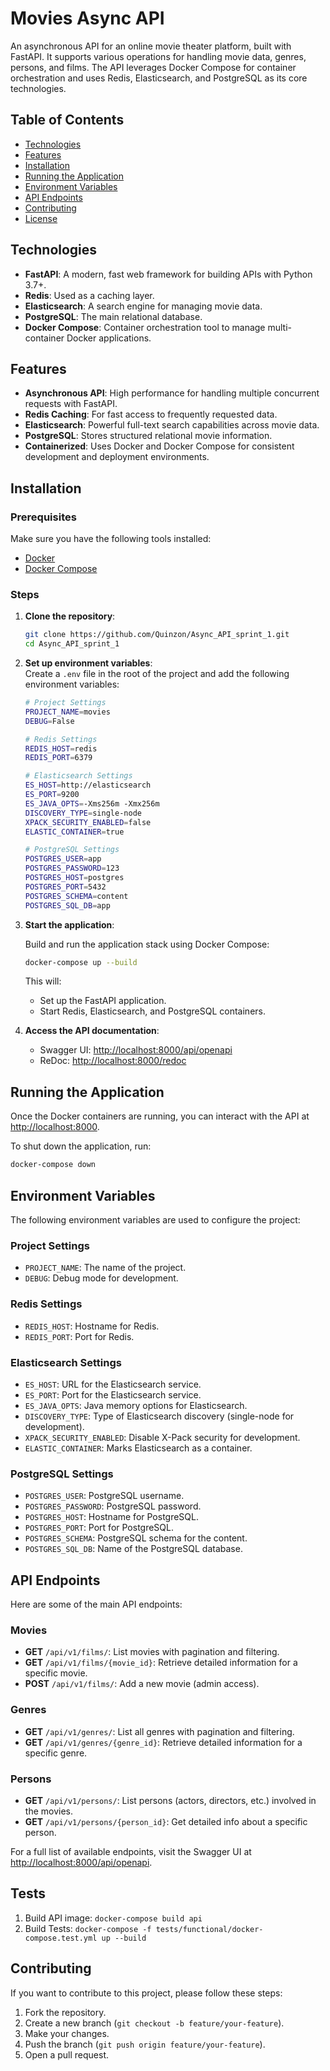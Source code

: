 
# Movies Async API

An asynchronous API for an online movie theater platform, built with FastAPI. It supports various operations for handling movie data, genres, persons, and films. The API leverages Docker Compose for container orchestration and uses Redis, Elasticsearch, and PostgreSQL as its core technologies.

## Table of Contents

- [Technologies](#technologies)
- [Features](#features)
- [Installation](#installation)
- [Running the Application](#running-the-application)
- [Environment Variables](#environment-variables)
- [API Endpoints](#api-endpoints)
- [Contributing](#contributing)
- [License](#license)

## Technologies

- **FastAPI**: A modern, fast web framework for building APIs with Python 3.7+.
- **Redis**: Used as a caching layer.
- **Elasticsearch**: A search engine for managing movie data.
- **PostgreSQL**: The main relational database.
- **Docker Compose**: Container orchestration tool to manage multi-container Docker applications.

## Features

- **Asynchronous API**: High performance for handling multiple concurrent requests with FastAPI.
- **Redis Caching**: For fast access to frequently requested data.
- **Elasticsearch**: Powerful full-text search capabilities across movie data.
- **PostgreSQL**: Stores structured relational movie information.
- **Containerized**: Uses Docker and Docker Compose for consistent development and deployment environments.

## Installation

### Prerequisites

Make sure you have the following tools installed:
- [Docker](https://docs.docker.com/get-docker/)
- [Docker Compose](https://docs.docker.com/compose/install/)

### Steps

1. **Clone the repository**:

   ```bash
   git clone https://github.com/Quinzon/Async_API_sprint_1.git
   cd Async_API_sprint_1
   ```

2. **Set up environment variables**:  
   Create a `.env` file in the root of the project and add the following environment variables:

   ```bash
   # Project Settings
   PROJECT_NAME=movies
   DEBUG=False

   # Redis Settings
   REDIS_HOST=redis
   REDIS_PORT=6379

   # Elasticsearch Settings
   ES_HOST=http://elasticsearch
   ES_PORT=9200
   ES_JAVA_OPTS=-Xms256m -Xmx256m
   DISCOVERY_TYPE=single-node
   XPACK_SECURITY_ENABLED=false
   ELASTIC_CONTAINER=true

   # PostgreSQL Settings
   POSTGRES_USER=app
   POSTGRES_PASSWORD=123
   POSTGRES_HOST=postgres
   POSTGRES_PORT=5432
   POSTGRES_SCHEMA=content
   POSTGRES_SQL_DB=app
   ```

3. **Start the application**:

   Build and run the application stack using Docker Compose:

   ```bash
   docker-compose up --build
   ```

   This will:
   - Set up the FastAPI application.
   - Start Redis, Elasticsearch, and PostgreSQL containers.

4. **Access the API documentation**:

   - Swagger UI: [http://localhost:8000/api/openapi](http://localhost:8000/api/openapi)
   - ReDoc: [http://localhost:8000/redoc](http://localhost:8000/redoc)

## Running the Application

Once the Docker containers are running, you can interact with the API at [http://localhost:8000](http://localhost:8000).

To shut down the application, run:

```bash
docker-compose down
```

## Environment Variables

The following environment variables are used to configure the project:

### Project Settings

- `PROJECT_NAME`: The name of the project.
- `DEBUG`: Debug mode for development.

### Redis Settings

- `REDIS_HOST`: Hostname for Redis.
- `REDIS_PORT`: Port for Redis.

### Elasticsearch Settings

- `ES_HOST`: URL for the Elasticsearch service.
- `ES_PORT`: Port for the Elasticsearch service.
- `ES_JAVA_OPTS`: Java memory options for Elasticsearch.
- `DISCOVERY_TYPE`: Type of Elasticsearch discovery (single-node for development).
- `XPACK_SECURITY_ENABLED`: Disable X-Pack security for development.
- `ELASTIC_CONTAINER`: Marks Elasticsearch as a container.

### PostgreSQL Settings

- `POSTGRES_USER`: PostgreSQL username.
- `POSTGRES_PASSWORD`: PostgreSQL password.
- `POSTGRES_HOST`: Hostname for PostgreSQL.
- `POSTGRES_PORT`: Port for PostgreSQL.
- `POSTGRES_SCHEMA`: PostgreSQL schema for the content.
- `POSTGRES_SQL_DB`: Name of the PostgreSQL database.

## API Endpoints

Here are some of the main API endpoints:

### Movies

- **GET** `/api/v1/films/`: List movies with pagination and filtering.
- **GET** `/api/v1/films/{movie_id}`: Retrieve detailed information for a specific movie.
- **POST** `/api/v1/films/`: Add a new movie (admin access).

### Genres

- **GET** `/api/v1/genres/`: List all genres with pagination and filtering.
- **GET** `/api/v1/genres/{genre_id}`: Retrieve detailed information for a specific genre.

### Persons

- **GET** `/api/v1/persons/`: List persons (actors, directors, etc.) involved in the movies.
- **GET** `/api/v1/persons/{person_id}`: Get detailed info about a specific person.

For a full list of available endpoints, visit the Swagger UI at [http://localhost:8000/api/openapi](http://localhost:8000/api/openapi).


## Tests

1. Build API image:
   `docker-compose build api`
2. Build Tests:
   `docker-compose -f tests/functional/docker-compose.test.yml up --build`

## Contributing

If you want to contribute to this project, please follow these steps:

1. Fork the repository.
2. Create a new branch (`git checkout -b feature/your-feature`).
3. Make your changes.
4. Push the branch (`git push origin feature/your-feature`).
5. Open a pull request.
